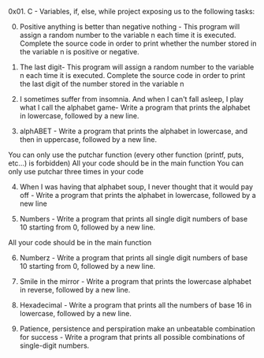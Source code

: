 0x01. C - Variables, if, else, while project 
exposing us to the following tasks:

0. Positive anything is better than negative nothing - This program will assign a random number to the variable n each time it is executed. Complete the source code in order to print whether the number stored in the variable n is positive or negative.

1. The last digit- This program will assign a random number to the variable n each time it is executed. Complete the source code in order to print the last digit of the number stored in the variable n

2. I sometimes suffer from insomnia. And when I can't fall asleep, I play what I call the alphabet game- Write a program that prints the alphabet in lowercase, followed by a new line.

3. alphABET - Write a program that prints the alphabet in lowercase, and then in uppercase, followed by a new line.

You can only use the putchar function (every other function (printf, puts, etc…) is forbidden)
All your code should be in the main function
You can only use putchar three times in your code

4. When I was having that alphabet soup, I never thought that it would pay off - Write a program that prints the alphabet in lowercase, followed by a new line

5. Numbers - Write a program that prints all single digit numbers of base 10 starting from 0, followed by a new line.

All your code should be in the main function

6. Numberz - Write a program that prints all single digit numbers of base 10 starting from 0, followed by a new line.

7. Smile in the mirror - Write a program that prints the lowercase alphabet in reverse, followed by a new line.

8. Hexadecimal - Write a program that prints all the numbers of base 16 in lowercase, followed by a new line.

9. Patience, persistence and perspiration make an unbeatable combination for success - Write a program that prints all possible combinations of single-digit numbers.



